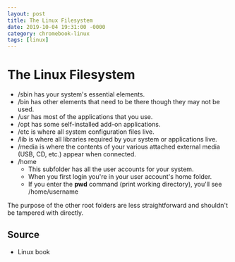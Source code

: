 ```yaml
---
layout: post
title: The Linux Filesystem
date: 2019-10-04 19:31:00 -0000
category: chromebook-linux
tags: [linux]
---
```

# The Linux Filesystem

<ul>
  <li>/sbin has your system's essential elements.</li>
  <li>/bin has other elements that need to be there though they may not be used.</li>
  <li>/usr has most of the applications that you use.</li>
  <li>/opt has some self-installed add-on applications.</li>
  <li>/etc is where all system configuration files live.</li>
  <li>/lib is where all libraries required by your system or applications live.</li>
  <li>/media is where the contents of your various attached external media (USB, CD, etc.) appear when connected.</li>
  <li>/home
    <ul>
      <li>This subfolder has all the user accounts for your system.</li>
      <li>When you first login you're in your user account's home folder.</li>
      <li>If you enter the&nbsp;<b>pwd</b>&nbsp;command (print working directory), you'll see /home/username</li>
    </ul>
  </li>
</ul>

<p>The purpose of the other root folders are less straightforward and shouldn't be tampered with directly.</p>

<h2>Source</h2>
<ul>
  <li>Linux book</li>
</ul>
